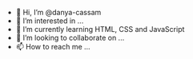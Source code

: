 - 👋 Hi, I’m @danya-cassam
- 👀 I’m interested in ...
- 🌱 I’m currently learning HTML, CSS and JavaScript
- 💞️ I’m looking to collaborate on ...
- 📫 How to reach me ...

<!---
danya-cassam/danya-cassam is a ✨ special ✨ repository because its `README.md` (this file) appears on your GitHub profile.
You can click the Preview link to take a look at your changes.
--->
